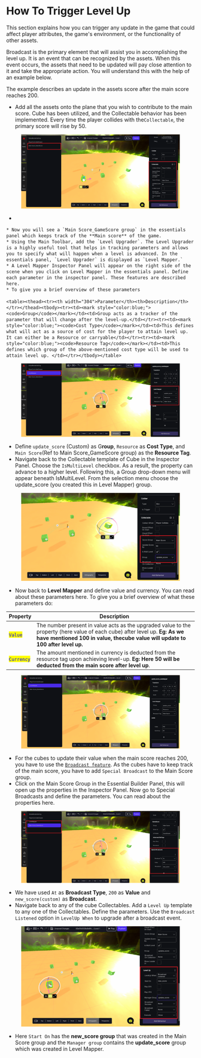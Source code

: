 # How To Trigger Level Up

This section explains how you can trigger any update in the game that could affect player attributes, the game's environment, or the functionality of other assets.

Broadcast is the primary element that will assist you in accomplishing the level up. It is an event that can be recognized by the assets. When this event occurs, the assets that need to be updated will pay close attention to it and take the appropriate action. You will understand this with the help of an example below.

The example describes an update in the assets score after the main score reaches 200.

* Add all the assets onto the plane that you wish to contribute to the main score. Cube has been utilized, and the Collectable behavior has been implemented. Every time the player collides with the`Collectable`, the primary score will rise by 50.&#x20;

<figure><img src="../.gitbook/assets/image (7) (1).png" alt=""><figcaption></figcaption></figure>

*

    * Now you will see a `Main Score_GameScore group` in the essentials panel which keeps track of the **Main score** of the game.
    * Using the Main Toolbar, add the `Level Upgrader`. The Level Upgrader is a highly useful tool that helps in tracking parameters and allows you to specify what will happen when a level is advanced. In the essentials panel, `Level Upgrader` is displayed as `Level Mapper.`
    * A Level Mapper Inspector Panel will appear on the right side of the scene when you click on Level Mapper in the essentials panel. Define each parameter in the inspector panel. These features are described here.
    * To give you a brief overview of these parameters

    <table><thead><tr><th width="304">Parameter</th><th>Description</th></tr></thead><tbody><tr><td><mark style="color:blue;"><code>Group</code></mark></td><td>Group acts as a tracker of the parameter that will change after the level-up.</td></tr><tr><td><mark style="color:blue;"><code>Cost Type</code></mark></td><td>This defines what will act as a source of cost for the player to attain level up. It can either be a Resource or carryable</td></tr><tr><td><mark style="color:blue;"><code>Resource Tag</code></mark></td><td>This defines which group of the above-mentioned cost type will be used to attain level up. </td></tr></tbody></table>

<figure><img src="../.gitbook/assets/image (9).png" alt=""><figcaption></figcaption></figure>

* Define `update_score` (Custom) as G**roup**, `Resource` as **Cost Type**, and `Main Score`(Ref to Main Score\_GameScore group) as the **Resource Tag**.
* Navigate back to the Collectable template of Cube in the Inspector Panel. Choose the `IsMultiLevel` checkbox. As a result, the property can advance to a higher level. Following this, a Group drop-down menu will appear beneath IsMultiLevel. From the selection menu choose the update\_score (you created this in Level Mapper) group.

<figure><img src="../.gitbook/assets/image (8) (1).png" alt=""><figcaption></figcaption></figure>

* Now back to **Level Mapper** and define value and currency. You can read about these parameters here. To give you a brief overview of what these parameters do:&#x20;

| Property                                    | Description                                                                                                                                                                                                  |
| ------------------------------------------- | ------------------------------------------------------------------------------------------------------------------------------------------------------------------------------------------------------------ |
| <mark style="color:blue;">`Value`</mark>    | The number present in value acts as the upgraded value to the property (here value of each cube) after level up. **Eg: As we have mentioned 100 in value, thecube value will update to 100 after level up.** |
| <mark style="color:blue;">`Currency`</mark> | The amount mentioned in currency is deducted from the resource tag upon achieving level-up. **Eg: Here 50 will be deducted from the main score after level up**.                                             |

<figure><img src="../.gitbook/assets/image (10).png" alt=""><figcaption></figcaption></figure>

* For the cubes to update their value when the main score reaches 200, you have to use the [`Broadcast feature`](../adding-behaviors/broadcast.md). As the cubes have to keep track of the main score, you have to add `Special Broadcast` to the Main Score group.
* Click on the Main Score Group in the Essential Builder Panel, this will open up the properties in the Inspector Panel. Now go to Special Broadcasts and define the parameters. You can read about the properties here.

<figure><img src="../.gitbook/assets/image (11).png" alt=""><figcaption></figcaption></figure>

* We have used `At` as **Broadcast Type**, `200` as **Value** and `new_score(custom)` as **Broadcast**.
* Navigate back to any of the cube Collectables. Add a `Level Up` template to any one of the Collectables. Define the parameters. Use the `Broadcast Listened` option in `LevelUp When` to upgrade after a broadcast event.

<figure><img src="../.gitbook/assets/image (12).png" alt=""><figcaption></figcaption></figure>

* Here `Start On` has the **new\_score group** that was created in the Main Score group and the `Manager group` contains the **update\_score** group which was created in Level Mapper.
